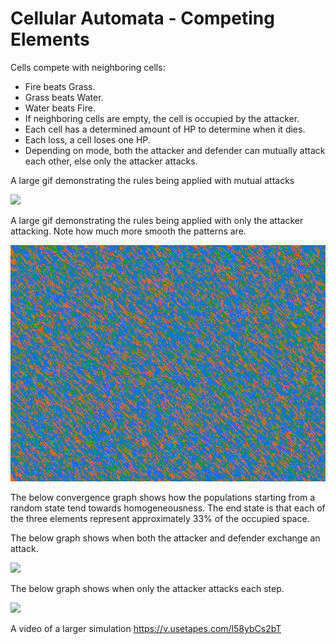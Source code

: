 # Cellular Automata - Competing Elements


Cells compete with neighboring cells:

- Fire beats Grass.
- Grass beats Water.
- Water beats Fire.
- If neighboring cells are empty, the cell is occupied by the attacker.
- Each cell has a determined amount of HP to determine when it dies.
- Each loss, a cell loses one HP.
- Depending on mode, both the attacker and defender can mutually attack each other, else only the attacker attacks.



A large gif demonstrating the rules being applied with mutual attacks

![](data/fire_water_grass_large_mutual_attacks.gif?raw=true)

A large gif demonstrating the rules being applied with only the attacker attacking. Note how much more smooth the patterns are.

![](data/fire_water_grass_large_only_attacker_attacks.gif?raw=true)

The below convergence graph shows how the populations starting from a random state tend towards homogeneousness. The end state is that each of the three elements represent approximately 33% of the occupied space.

The below graph shows when both the attacker and defender exchange an attack.

![](data/fire_water_grass_convergence_mutual_attacks_.png?raw=true)

The below graph shows when only the attacker attacks each step.

![](data/fire_water_grass_convergence_only_attacker_attacks_.png?raw=true)

A video of a larger simulation
https://v.usetapes.com/l58ybCs2bT

